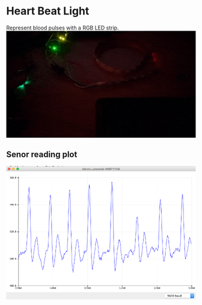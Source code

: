 # Heart Beat Light
Represent blood pulses with a RGB LED strip.
![pulse](https://raw.githubusercontent.com/ZackAkil/heart-beat-light/master/images/light_pulse.gif)

## Senor reading plot 
![sensor plot](https://raw.githubusercontent.com/ZackAkil/heart-beat-light/master/images/heart_beat_sensor_plot.png)
